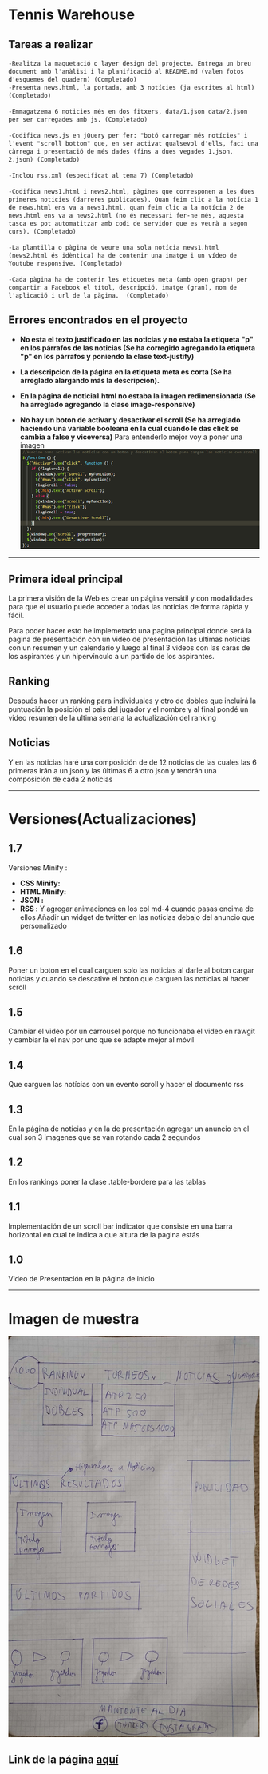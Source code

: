 # Tennis Warehouse

## Tareas a realizar 

    -Realitza la maquetació o layer design del projecte. Entrega un breu document amb l'anàlisi i la planificació al README.md (valen fotos d'esquemes del quadern) (Completado)
    -Presenta news.html, la portada, amb 3 notícies (ja escrites al html)  (Completado)
    
    -Emmagatzema 6 noticies més en dos fitxers, data/1.json data/2.json per ser carregades amb js. (Completado)
    
    -Codifica news.js en jQuery per fer: "botó carregar més notícies" i l'event "scroll bottom" que, en ser activat qualsevol d'ells, faci una càrrega i presentació de més dades (fins a dues vegades 1.json, 2.json) (Completado)
    
    -Inclou rss.xml (especificat al tema 7) (Completado)
    
    -Codifica news1.html i news2.html, pàgines que corresponen a les dues primeres noticies (darreres publicades). Quan feim clic a la notícia 1 de news.html ens va a news1.html, quan feim clic a la notícia 2 de news.html ens va a news2.html (no és necessari fer-ne més, aquesta tasca es pot automatitzar amb codi de servidor que es veurà a segon curs). (Completado)
    
    -La plantilla o pàgina de veure una sola notícia news1.html (news2.html és idèntica) ha de contenir una imatge i un vídeo de Youtube responsive. (Completado)
    
    -Cada pàgina ha de contenir les etiquetes meta (amb open graph) per compartir a Facebook el títol, descripció, imatge (gran), nom de l'aplicació i url de la pàgina.  (Completado)



## Errores encontrados en el proyecto
* __No esta el texto justificado en las noticias y no estaba la etiqueta "p" en los párrafos de las noticias (Se ha corregido agregando la etiqueta "p" en los párrafos y poniendo la clase text-justify)__
 
 * __La descripcion de la página en la etiqueta meta es corta (Se ha arreglado alargando más la descripción).__
    
  * __En la página de noticia1.html no estaba la imagen redimensionada (Se ha arreglado agregando la clase image-responsive)__
    
  * __No hay un boton de activar y desactivar el scroll (Se ha arreglado haciendo una variable booleana en la cual cuando le das click se cambia a false y viceversa)__
     Para entenderlo mejor voy a poner una imagen
   ![Link imagen](https://github.com/Soontrax/WEB_Boostrap-JQuery/blob/master/img/false-true.PNG)

----------------------------------------------------------
## Primera ideal principal
La primera visión de la Web es crear un página versátil y con modalidades para que el usuario puede acceder a todas las noticias de forma rápida y fácil.

Para poder hacer esto he implemetado una pagina principal donde será la pagina de presentación con un video de presentación las ultimas noticias con un resumen y un calendario y luego al final 3 videos con las caras de los aspirantes y un hipervinculo a un partido de los aspirantes.

## Ranking
Después hacer un ranking para individuales y otro de dobles que incluirá la puntuación la posición el pais del jugador y el nombre y al final pondé un video resumen de la ultima semana la actualización del ranking

## Noticias
Y en las noticias haré una composición de de 12 noticias de las cuales las 6 primeras irán a un json y las últimas 6 a otro json
y tendrán una composición de cada 2 noticias

-------------------------------------------------------------------------------------------------------

# Versiones(Actualizaciones)
## 1.7
Versiones Minify :
* __CSS  Minify:__
* __HTML Minify:__
* __JSON :__
* __RSS :__
Y agregar animaciones en los col md-4 cuando pasas encima de ellos
Añadir un widget de twitter en las noticias debajo del anuncio que personalizado

## 1.6
Poner un boton en el cual carguen solo las noticias al darle al boton cargar noticias y cuando se descative el boton que carguen las notícias al hacer scroll

## 1.5
Cambiar el video por un carrousel porque no funcionaba el video en rawgit y cambiar la el nav por uno que se adapte mejor al móvil

## 1.4
Que carguen las notícias con un evento scroll y hacer el documento rss

## 1.3
En la página de noticias y en la de presentación agregar un anuncio en el cual son 3 imagenes que se van rotando cada 2 segundos

## 1.2
En los rankings poner la clase .table-bordere para las tablas

## 1.1
Implementación de un scroll bar indicator que consiste en una barra horizontal en cual te indica a que altura de la pagina estás

## 1.0
Video de Presentación en la página de inicio



----------------------------------------------------------------------------------------------------------

# Imagen de muestra
![WEB](https://github.com/Soontrax/WEB_Boostrap-JQuery/blob/master/img/WEB.jpg)

## Link de la página [aquí](https://rawgit.com/Soontrax/WEB_Boostrap-JQuery/master/index.html)
